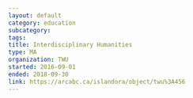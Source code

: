 ```yaml
---
layout: default
category: education
subcategory:
tags:
title: Interdisciplinary Humanities
type: MA
organization: TWU
started: 2016-09-01
ended: 2018-09-30
link: https://arcabc.ca/islandora/object/twu%3A456
---
```

